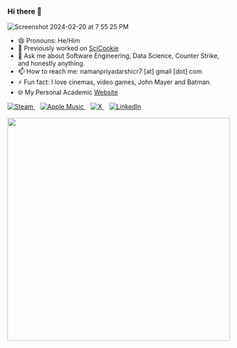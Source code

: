 ### Hi there 👋

![Screenshot 2024-02-20 at 7 55 25 PM](https://github.com/Naman-Priyadarshi/Naman-Priyadarshi/assets/77211855/8882bc5b-ebd4-4d1a-9c13-f1bb20754ff8)

- 😄 Pronouns: He/Him
- 🔭 Previously worked on [SciCookie](https://github.com/osl-incubator/scicookie)
- 💬 Ask me about Software Engineering, Data Science, Counter Strike, and honestly anything.
- 📫 How to reach me: namanpriyadarshicr7 [at] gmail [dot] com
- ⚡ Fun fact: I love cinemas, video games, John Mayer and Batman. 
- 🌐 My Personal Academic [Website](https://naman-priyadarshi.github.io)

<a href="https://steamcommunity.com/id/EaZy_Steam/" target="_blank">
    <img src="https://img.shields.io/badge/steam-%23000000.svg?style=for-the-badge&logo=steam&logoColor=white" alt="Steam">
</a>&nbsp;&nbsp;

<a href="https://music.apple.com/profile/namanpriyadarshi" target="_blank">
    <img src="https://img.shields.io/badge/Apple_Music-9933CC?style=for-the-badge&logo=apple-music&logoColor=white" alt="Apple Music">
</a>&nbsp;&nbsp;

<a href="https://twitter.com/NamanPriyadars2" target="_blank">
    <img src="https://img.shields.io/badge/X-%23000000.svg?style=for-the-badge&logo=X&logoColor=white" alt="X">
</a>&nbsp;&nbsp;

<a href="https://www.linkedin.com/in/naman-priyadarshi-54830a201/" target="_blank">
    <img src="https://img.shields.io/badge/linkedin-%230077B5.svg?style=for-the-badge&logo=linkedin&logoColor=white" alt="LinkedIn">

<br>
<br>

  
<img src="https://github.com/Naman-Priyadarshi/Naman-Priyadarshi/assets/77211855/17f109f3-0d17-4f64-af83-b361e5d97ade" width="500" height="500">
